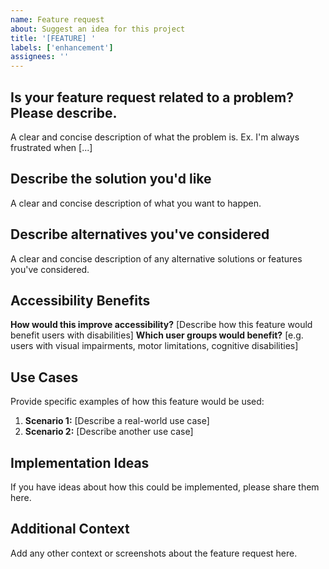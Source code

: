 ```yaml
---
name: Feature request
about: Suggest an idea for this project
title: '[FEATURE] '
labels: ['enhancement']
assignees: ''
---
```


## Is your feature request related to a problem? Please describe.
A clear and concise description of what the problem is. Ex. I'm always frustrated when [...]

## Describe the solution you'd like
A clear and concise description of what you want to happen.

## Describe alternatives you've considered
A clear and concise description of any alternative solutions or features you've considered.

## Accessibility Benefits
**How would this improve accessibility?** [Describe how this feature would benefit users with disabilities]
**Which user groups would benefit?** [e.g. users with visual impairments, motor limitations, cognitive disabilities]

## Use Cases
Provide specific examples of how this feature would be used:
1. **Scenario 1:** [Describe a real-world use case]
2. **Scenario 2:** [Describe another use case]

## Implementation Ideas
If you have ideas about how this could be implemented, please share them here.

## Additional Context
Add any other context or screenshots about the feature request here.
